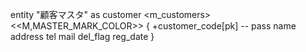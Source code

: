 entity "顧客マスタ" as customer <m_customers>
<<M,MASTER_MARK_COLOR>> {
    +customer_code[pk]
    --
    pass
    name
    address
    tel
    mail
    del_flag
    reg_date
   }
